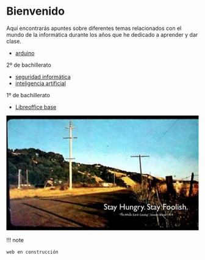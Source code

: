 # Bienvenido

Aquí encontrarás apuntes sobre diferentes temas relacionados con el mundo de la informática durante los años que he dedicado a aprender y dar clase.

- [arduino](arduino/index.md)

2º de bachillerato

- [seguridad informática](seguridad/index.md)
- [inteligencia artificial](inteligencia_artificial/index.md)

1º de bachillerato

- [Libreoffice base](base/index.md)

![](img/2022-11-25-17-49-34.png)

!!! note

    web en construcción